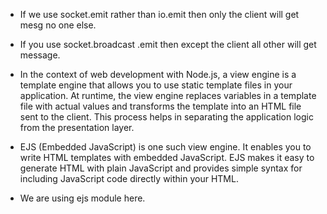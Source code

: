 - If we use socket.emit rather than io.emit then only the client will get mesg no one else.
- If you use socket.broadcast .emit then except the client all other will get message.
- In the context of web development with Node.js, a view engine is a template engine that allows you to use static template files in your application. At runtime, the view engine replaces variables in a template file with actual values and transforms the template into an HTML file sent to the client. This process helps in separating the application logic from the presentation layer.

- EJS (Embedded JavaScript) is one such view engine. It enables you to write HTML templates with embedded JavaScript. EJS makes it easy to generate HTML with plain JavaScript and provides simple syntax for including JavaScript code directly within your HTML.

- We are using ejs module here.

